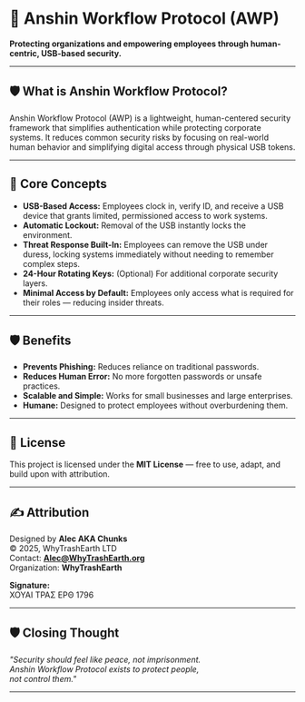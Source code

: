 # 🌸 Anshin Workflow Protocol (AWP)

**Protecting organizations and empowering employees through human-centric, USB-based security.**

---

## 🛡️ What is Anshin Workflow Protocol?

Anshin Workflow Protocol (AWP) is a lightweight, human-centered security framework that simplifies authentication while protecting corporate systems. It reduces common security risks by focusing on real-world human behavior and simplifying digital access through physical USB tokens.

---

## 🌸 Core Concepts

- **USB-Based Access:** Employees clock in, verify ID, and receive a USB device that grants limited, permissioned access to work systems.
- **Automatic Lockout:** Removal of the USB instantly locks the environment.
- **Threat Response Built-In:** Employees can remove the USB under duress, locking systems immediately without needing to remember complex steps.
- **24-Hour Rotating Keys:** (Optional) For additional corporate security layers.
- **Minimal Access by Default:** Employees only access what is required for their roles — reducing insider threats.

---

## 🛡️ Benefits

- **Prevents Phishing:** Reduces reliance on traditional passwords.
- **Reduces Human Error:** No more forgotten passwords or unsafe practices.
- **Scalable and Simple:** Works for small businesses and large enterprises.
- **Humane:** Designed to protect employees without overburdening them.

---

## 📜 License

This project is licensed under the **MIT License** — free to use, adapt, and build upon with attribution.

---

## ✍️ Attribution

Designed by **Alec AKA Chunks**  
© 2025, WhyTrashEarth LTD  
Contact: **Alec@WhyTrashEarth.org**  
Organization: **WhyTrashEarth**

**Signature:**  
ΧΟΥΑΙ ΤΡΑΣ ΕΡΘ 1796

---

## 🛡️ Closing Thought

*"Security should feel like peace, not imprisonment.  
Anshin Workflow Protocol exists to protect people,  
not control them."*

---
